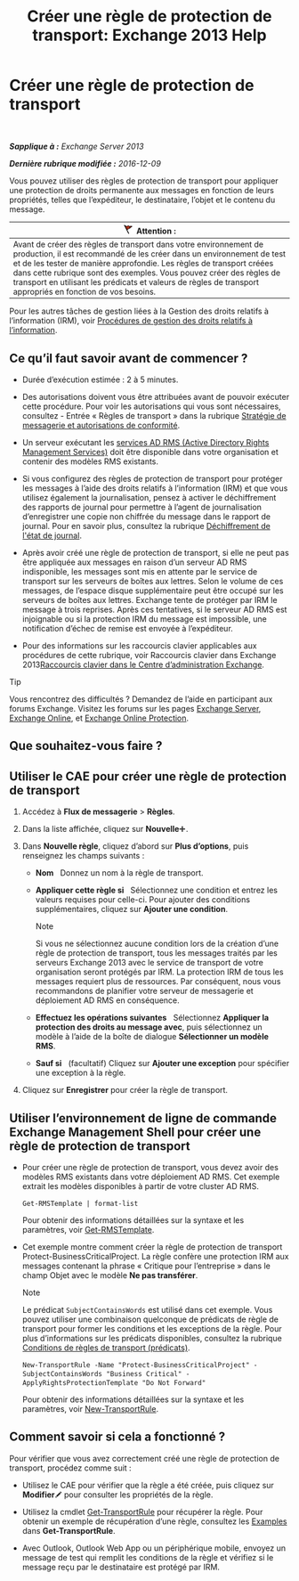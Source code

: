﻿---
title: 'Créer une règle de protection de transport: Exchange 2013 Help'
TOCTitle: Créer une règle de protection de transport
ms:assetid: 3a857185-ee16-4ee7-9e57-8be95f7e753a
ms:mtpsurl: https://technet.microsoft.com/fr-fr/library/Dd302432(v=EXCHG.150)
ms:contentKeyID: 50477914
ms.date: 04/24/2018
mtps_version: v=EXCHG.150
ms.translationtype: HT
---

# Créer une règle de protection de transport

 

_**Sapplique à :** Exchange Server 2013_

_**Dernière rubrique modifiée :** 2016-12-09_

Vous pouvez utiliser des règles de protection de transport pour appliquer une protection de droits permanente aux messages en fonction de leurs propriétés, telles que l’expéditeur, le destinataire, l’objet et le contenu du message.

<table>
<thead>
<tr class="header">
<th><img src="images/JJ673034.Caution(EXCHG.150).gif" title="Attention" alt="Attention" />Attention :</th>
</tr>
</thead>
<tbody>
<tr class="odd">
<td>Avant de créer des règles de transport dans votre environnement de production, il est recommandé de les créer dans un environnement de test et de les tester de manière approfondie. Les règles de transport créées dans cette rubrique sont des exemples. Vous pouvez créer des règles de transport en utilisant les prédicats et valeurs de règles de transport appropriés en fonction de vos besoins.</td>
</tr>
</tbody>
</table>


Pour les autres tâches de gestion liées à la Gestion des droits relatifs à l’information (IRM), voir [Procédures de gestion des droits relatifs à l’information](information-rights-management-procedures-exchange-2013-help.md).

## Ce qu’il faut savoir avant de commencer ?

  - Durée d’exécution estimée : 2 à 5 minutes.

  - Des autorisations doivent vous être attribuées avant de pouvoir exécuter cette procédure. Pour voir les autorisations qui vous sont nécessaires, consultez - Entrée « Règles de transport » dans la rubrique [Stratégie de messagerie et autorisations de conformité](messaging-policy-and-compliance-permissions-exchange-2013-help.md).

  - Un serveur exécutant les [services AD RMS (Active Directory Rights Management Services)](https://technet.microsoft.com/fr-fr/library/hh831364.aspx) doit être disponible dans votre organisation et contenir des modèles RMS existants.

  - Si vous configurez des règles de protection de transport pour protéger les messages à l’aide des droits relatifs à l’information (IRM) et que vous utilisez également la journalisation, pensez à activer le déchiffrement des rapports de journal pour permettre à l’agent de journalisation d’enregistrer une copie non chiffrée du message dans le rapport de journal. Pour en savoir plus, consultez la rubrique [Déchiffrement de l'état de journal](journal-report-decryption-exchange-2013-help.md).

  - Après avoir créé une règle de protection de transport, si elle ne peut pas être appliquée aux messages en raison d’un serveur AD RMS indisponible, les messages sont mis en attente par le service de transport sur les serveurs de boîtes aux lettres. Selon le volume de ces messages, de l’espace disque supplémentaire peut être occupé sur les serveurs de boîtes aux lettres. Exchange tente de protéger par IRM le message à trois reprises. Après ces tentatives, si le serveur AD RMS est injoignable ou si la protection IRM du message est impossible, une notification d’échec de remise est envoyée à l’expéditeur.

  - Pour des informations sur les raccourcis clavier applicables aux procédures de cette rubrique, voir Raccourcis clavier dans Exchange 2013[Raccourcis clavier dans le Centre d’administration Exchange](keyboard-shortcuts-in-the-exchange-admin-center-exchange-online-protection-help.md).

> [!TIP]
> Vous rencontrez des difficultés ? Demandez de l’aide en participant aux forums Exchange. Visitez les forums sur les pages <a href="https://go.microsoft.com/fwlink/p/?linkid=60612">Exchange Server</a>, <a href="https://go.microsoft.com/fwlink/p/?linkid=267542">Exchange Online</a>, et <a href="https://go.microsoft.com/fwlink/p/?linkid=285351">Exchange Online Protection</a>.


## Que souhaitez-vous faire ?

## Utiliser le CAE pour créer une règle de protection de transport

1.  Accédez à **Flux de messagerie** \> **Règles**.

2.  Dans la liste affichée, cliquez sur **Nouvelle**![Icône Ajouter](images/JJ218640.c1e75329-d6d7-4073-a27d-498590bbb558(EXCHG.150).gif "Icône Ajouter").

3.  Dans **Nouvelle règle**, cliquez d’abord sur **Plus d’options**, puis renseignez les champs suivants :
    
      - **Nom**   Donnez un nom à la règle de transport.
    
      - **Appliquer cette règle si**   Sélectionnez une condition et entrez les valeurs requises pour celle-ci. Pour ajouter des conditions supplémentaires, cliquez sur **Ajouter une condition**.
        
        > [!NOTE]
        > Si vous ne sélectionnez aucune condition lors de la création d’une règle de protection de transport, tous les messages traités par les serveurs Exchange 2013 avec le service de transport de votre organisation seront protégés par IRM. La protection IRM de tous les messages requiert plus de ressources. Par conséquent, nous vous recommandons de planifier votre serveur de messagerie et déploiement AD RMS en conséquence.
    
      - **Effectuez les opérations suivantes**   Sélectionnez **Appliquer la protection des droits au message avec**, puis sélectionnez un modèle à l’aide de la boîte de dialogue **Sélectionner un modèle RMS**.
    
      - **Sauf si**   (facultatif) Cliquez sur **Ajouter une exception** pour spécifier une exception à la règle.

4.  Cliquez sur **Enregistrer** pour créer la règle de transport.

## Utiliser l’environnement de ligne de commande Exchange Management Shell pour créer une règle de protection de transport

  - Pour créer une règle de protection de transport, vous devez avoir des modèles RMS existants dans votre déploiement AD RMS. Cet exemple extrait les modèles disponibles à partir de votre cluster AD RMS.
    
        Get-RMSTemplate | format-list
    
    Pour obtenir des informations détaillées sur la syntaxe et les paramètres, voir [Get-RMSTemplate](https://technet.microsoft.com/fr-fr/library/dd297960\(v=exchg.150\)).

  - Cet exemple montre comment créer la règle de protection de transport Protect-BusinessCriticalProject. La règle confère une protection IRM aux messages contenant la phrase « Critique pour l’entreprise » dans le champ Objet avec le modèle **Ne pas transférer**.
    
    > [!NOTE]
    > Le prédicat <code>SubjectContainsWords</code> est utilisé dans cet exemple. Vous pouvez utiliser une combinaison quelconque de prédicats de règle de transport pour former les conditions et les exceptions de la règle. Pour plus d’informations sur les prédicats disponibles, consultez la rubrique <a href="mail-flow-rule-conditions-and-exceptions-predicates-in-exchange-2013-exchange-2013-help.md">Conditions de règles de transport (prédicats)</a>.
    
        New-TransportRule -Name "Protect-BusinessCriticalProject" -SubjectContainsWords "Business Critical" -ApplyRightsProtectionTemplate "Do Not Forward"
    
    Pour obtenir des informations détaillées sur la syntaxe et les paramètres, voir [New-TransportRule](https://technet.microsoft.com/fr-fr/library/bb125138\(v=exchg.150\)).

## Comment savoir si cela a fonctionné ?

Pour vérifier que vous avez correctement créé une règle de protection de transport, procédez comme suit :

  - Utilisez le CAE pour vérifier que la règle a été créée, puis cliquez sur **Modifier**![Icône Modifier](images/Bb124582.6f53ccb2-1f13-4c02-bea0-30690e6ea71d(EXCHG.150).gif "Icône Modifier") pour consulter les propriétés de la règle.

  - Utilisez la cmdlet [Get-TransportRule](https://technet.microsoft.com/fr-fr/library/aa998585\(v=exchg.150\)) pour récupérer la règle. Pour obtenir un exemple de récupération d’une règle, consultez les [Examples](https://technet.microsoft.com/fr-fr/aa998585\(exchg.150\)#examples) dans **Get-TransportRule**.

  - Avec Outlook, Outlook Web App ou un périphérique mobile, envoyez un message de test qui remplit les conditions de la règle et vérifiez si le message reçu par le destinataire est protégé par IRM.

